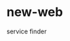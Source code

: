# new-web
service finder
<hi> 
	<!-- Google Tag Manager -->
<script>(function(w,d,s,l,i){w[l]=w[l]||[];w[l].push({'gtm.start':
new Date().getTime(),event:'gtm.js'});var f=d.getElementsByTagName(s)[0],
j=d.createElement(s),dl=l!='dataLayer'?'&l='+l:'';j.async=true;j.src=
'https://www.googletagmanager.com/gtm.js?id='+i+dl;f.parentNode.insertBefore(j,f);
})(window,document,'script','dataLayer','GTM-WZKWH2S');</script>
<!-- End Google Tag Manager -->
<meta charset="<?php bloginfo( 'charset' ); ?>">
<meta http-equiv="X-UA-Compatible" content="IE=edge">
<!-- Mobile Specific -->
<meta name="viewport" content="width=device-width, initial-scale=1">
<meta name="format-detection" content="telephone=no">
<!--[if IE 7 ]>  <html class="isie ie7 oldie no-js" <?php language_attributes(); ?>> <![endif]-->
<!--[if IE 8 ]>  <html class="isie ie8 oldie no-js" <?php language_attributes(); ?>> <![endif]-->
<!--[if IE 9 ]>  <html class="isie ie9 no-js" <?php language_attributes(); ?>> <![endif]-->
<!-- Favicons Icon -->
<?php wp_head(); ?>
</hi>
